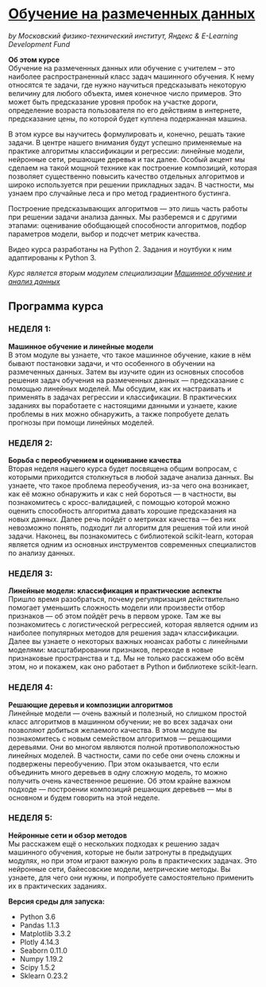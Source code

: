 # [Обучение на размеченных данных](https://www.coursera.org/learn/supervised-learning/home/info)
*by Московский физико-технический институт, Яндекс & E-Learning Development Fund*

**Об этом курсе**  
Обучение на размеченных данных или обучение с учителем – это наиболее распространенный класс задач машинного обучения. К нему относятся те задачи, где нужно научиться предсказывать некоторую величину для любого объекта, имея конечное число примеров. Это может быть предсказание уровня пробок на участке дороги, определение возраста пользователя по его действиям в интернете, предсказание цены, по которой будет куплена подержанная машина.

В этом курсе вы научитесь формулировать и, конечно, решать такие задачи. В центре нашего внимания будут успешно применяемые на практике алгоритмы классификации и регрессии: линейные модели, нейронные сети, решающие деревья и так далее. Особый акцент мы сделаем на такой мощной технике как построение композиций, которая позволяет существенно повысить качество отдельных алгоритмов и широко используется при решении прикладных задач. В частности, мы узнаем про случайные леса и про метод градиентного бустинга.

Построение предсказывающих алгоритмов — это лишь часть работы при решении задачи анализа данных. Мы разберемся и с другими этапами: оценивание обобщающей способности алгоритмов, подбор параметров модели, выбор и подсчет метрик качества.

Видео курса разработаны на Python 2. Задания и ноутбуки к ним адаптированы к Python 3.

*Курс является вторым модулем специализации [Машинное обучение и анализ данных](https://www.coursera.org/specializations/machine-learning-data-analysis)*

## Программа курса  
### НЕДЕЛЯ 1:  
**Машинное обучение и линейные модели**  
В этом модуле вы узнаете, что такое машинное обучение, какие в нём бывают постановки задачи, и что особенного в обучении на размеченных данных. Затем вы изучите один из основных способов решения задач обучения на размеченных данных — предсказание с помощью линейных моделей. Мы обсудим, как их настраивать и применять в задачах регрессии и классификации. В практических заданиях вы поработаете с настоящими данными и узнаете, какие проблемы в них можно обнаружить, а также попробуете делать прогнозы при помощи линейных моделей.

### НЕДЕЛЯ 2:  
**Борьба с переобучением и оценивание качества**  
Вторая неделя нашего курса будет посвящена общим вопросам, с которыми приходится столкнуться в любой задаче анализа данных. Вы узнаете, что такое проблема переобучения, из-за чего она возникает, как её можно обнаружить и как с ней бороться — в частности, вы познакомитесь с кросс-валидацией, с помощью которой можно оценить способность алгоритма давать хорошие предсказания на новых данных. Далее речь пойдёт о метриках качества — без них невозможно понять, подходит ли алгоритм для решения той или иной задачи. Наконец, вы познакомитесь с библиотекой scikit-learn, которая является одним из основных инструментов современных специалистов по анализу данных.

### НЕДЕЛЯ 3:  
**Линейные модели: классификация и практические аспекты**  
Пришло время разобраться, почему регуляризация действительно помогает уменьшить сложность модели или произвести отбор признаков — об этом пойдёт речь в первом уроке. Там же вы познакомитесь с логистической регрессией, которая является одним из наиболее популярных методов для решения задач классификации. Далее вы узнаете о некоторых важных нюансах работы с линейными моделями: масштабировании признаков, переходе в новые признаковые пространства и т.д. Мы не только расскажем обо всём этом, но и покажем, как оно работает в Python и библиотеке scikit-learn.

### НЕДЕЛЯ 4:  
**Решающие деревья и композиции алгоритмов**  
Линейные модели — очень важный и полезный, но слишком простой класс алгоритмов в машинном обучении; не во всех задачах они позволяют добиться желаемого качества. В этом модуле вы познакомитесь с новым семейством алгоритмов — решающими деревьями. Они во многом являются полной противоположностью линейных моделей. В частности, сами по себе они очень сложны и подвержены переобучению. При этом оказывается, что если объединить много деревьев в одну сложную модель, то можно получить очень качественное решение. Об этом крайне важном подходе — построении композиций решающих деревьев — мы в основном и будем говорить на этой неделе.

### НЕДЕЛЯ 5:  
**Нейронные сети и обзор методов**  
Мы расскажем ещё о нескольких подходах к решению задач машинного обучения, которые не были затронуты в предыдущих модулях, но при этом играют важную роль в практических задачах. Это нейронные сети, байесовские модели, метрические методы. Вы узнаете, для чего они нужны, и попробуете самостоятельно применить их в практических заданиях.

**Версия среды для запуска:**
- Python 3.6
- Pandas 1.1.3
- Matplotlib 3.3.2
- Plotly 4.14.3
- Seaborn 0.11.0
- Numpy 1.19.2
- Scipy 1.5.2
- Sklearn 0.23.2
